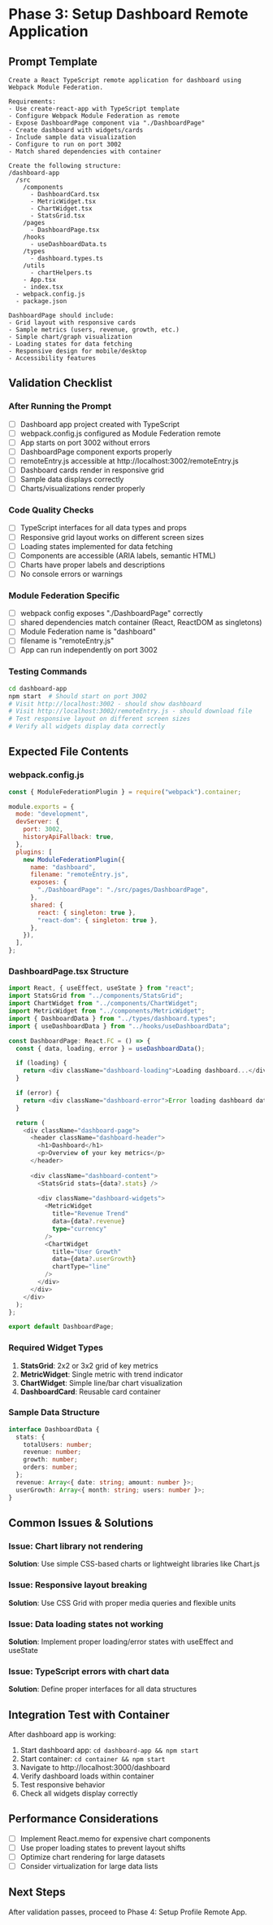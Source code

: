 # Phase 3: Setup Dashboard Remote Application

## Prompt Template
```
Create a React TypeScript remote application for dashboard using Webpack Module Federation.

Requirements:
- Use create-react-app with TypeScript template
- Configure Webpack Module Federation as remote
- Expose DashboardPage component via "./DashboardPage"
- Create dashboard with widgets/cards
- Include sample data visualization
- Configure to run on port 3002
- Match shared dependencies with container

Create the following structure:
/dashboard-app
  /src
    /components
      - DashboardCard.tsx
      - MetricWidget.tsx
      - ChartWidget.tsx
      - StatsGrid.tsx
    /pages
      - DashboardPage.tsx
    /hooks
      - useDashboardData.ts
    /types
      - dashboard.types.ts
    /utils
      - chartHelpers.ts
    - App.tsx
    - index.tsx
  - webpack.config.js
  - package.json

DashboardPage should include:
- Grid layout with responsive cards
- Sample metrics (users, revenue, growth, etc.)
- Simple chart/graph visualization
- Loading states for data fetching
- Responsive design for mobile/desktop
- Accessibility features
```

## Validation Checklist

### After Running the Prompt
- [ ] Dashboard app project created with TypeScript
- [ ] webpack.config.js configured as Module Federation remote
- [ ] App starts on port 3002 without errors
- [ ] DashboardPage component exports properly
- [ ] remoteEntry.js accessible at http://localhost:3002/remoteEntry.js
- [ ] Dashboard cards render in responsive grid
- [ ] Sample data displays correctly
- [ ] Charts/visualizations render properly

### Code Quality Checks
- [ ] TypeScript interfaces for all data types and props
- [ ] Responsive grid layout works on different screen sizes
- [ ] Loading states implemented for data fetching
- [ ] Components are accessible (ARIA labels, semantic HTML)
- [ ] Charts have proper labels and descriptions
- [ ] No console errors or warnings

### Module Federation Specific
- [ ] webpack config exposes "./DashboardPage" correctly
- [ ] shared dependencies match container (React, ReactDOM as singletons)
- [ ] Module Federation name is "dashboard"
- [ ] filename is "remoteEntry.js"
- [ ] App can run independently on port 3002

### Testing Commands
```bash
cd dashboard-app
npm start  # Should start on port 3002
# Visit http://localhost:3002 - should show dashboard
# Visit http://localhost:3002/remoteEntry.js - should download file
# Test responsive layout on different screen sizes
# Verify all widgets display data correctly
```

## Expected File Contents

### webpack.config.js
```javascript
const { ModuleFederationPlugin } = require("webpack").container;

module.exports = {
  mode: "development",
  devServer: {
    port: 3002,
    historyApiFallback: true,
  },
  plugins: [
    new ModuleFederationPlugin({
      name: "dashboard",
      filename: "remoteEntry.js",
      exposes: {
        "./DashboardPage": "./src/pages/DashboardPage",
      },
      shared: {
        react: { singleton: true },
        "react-dom": { singleton: true },
      },
    }),
  ],
};
```

### DashboardPage.tsx Structure
```typescript
import React, { useEffect, useState } from "react";
import StatsGrid from "../components/StatsGrid";
import ChartWidget from "../components/ChartWidget";
import MetricWidget from "../components/MetricWidget";
import { DashboardData } from "../types/dashboard.types";
import { useDashboardData } from "../hooks/useDashboardData";

const DashboardPage: React.FC = () => {
  const { data, loading, error } = useDashboardData();

  if (loading) {
    return <div className="dashboard-loading">Loading dashboard...</div>;
  }

  if (error) {
    return <div className="dashboard-error">Error loading dashboard data</div>;
  }

  return (
    <div className="dashboard-page">
      <header className="dashboard-header">
        <h1>Dashboard</h1>
        <p>Overview of your key metrics</p>
      </header>
      
      <div className="dashboard-content">
        <StatsGrid stats={data?.stats} />
        
        <div className="dashboard-widgets">
          <MetricWidget 
            title="Revenue Trend"
            data={data?.revenue}
            type="currency"
          />
          <ChartWidget 
            title="User Growth"
            data={data?.userGrowth}
            chartType="line"
          />
        </div>
      </div>
    </div>
  );
};

export default DashboardPage;
```

### Required Widget Types
1. **StatsGrid**: 2x2 or 3x2 grid of key metrics
2. **MetricWidget**: Single metric with trend indicator
3. **ChartWidget**: Simple line/bar chart visualization
4. **DashboardCard**: Reusable card container

### Sample Data Structure
```typescript
interface DashboardData {
  stats: {
    totalUsers: number;
    revenue: number;
    growth: number;
    orders: number;
  };
  revenue: Array<{ date: string; amount: number }>;
  userGrowth: Array<{ month: string; users: number }>;
}
```

## Common Issues & Solutions

### Issue: Chart library not rendering
**Solution**: Use simple CSS-based charts or lightweight libraries like Chart.js

### Issue: Responsive layout breaking
**Solution**: Use CSS Grid with proper media queries and flexible units

### Issue: Data loading states not working
**Solution**: Implement proper loading/error states with useEffect and useState

### Issue: TypeScript errors with chart data
**Solution**: Define proper interfaces for all data structures

## Integration Test with Container

After dashboard app is working:
1. Start dashboard app: `cd dashboard-app && npm start`
2. Start container: `cd container && npm start`
3. Navigate to http://localhost:3000/dashboard
4. Verify dashboard loads within container
5. Test responsive behavior
6. Check all widgets display correctly

## Performance Considerations
- [ ] Implement React.memo for expensive chart components
- [ ] Use proper loading states to prevent layout shifts
- [ ] Optimize chart rendering for large datasets
- [ ] Consider virtualization for large data lists

## Next Steps
After validation passes, proceed to Phase 4: Setup Profile Remote App.
